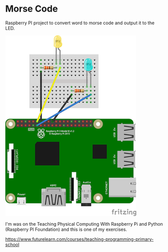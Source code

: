 # Morse Code
Raspberry PI project to convert word to morse code and output it to  the LED.

![Alt text](Morse.png?raw=true)

I'm was on the Teaching Physical Computing With Raspberry Pi and Python (Raspberry PI Foundation) and this is one of my exercises.

https://www.futurelearn.com/courses/teaching-programming-primary-school
